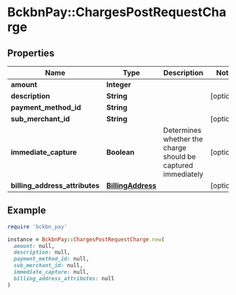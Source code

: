 # BckbnPay::ChargesPostRequestCharge

## Properties

| Name | Type | Description | Notes |
| ---- | ---- | ----------- | ----- |
| **amount** | **Integer** |  |  |
| **description** | **String** |  | [optional] |
| **payment_method_id** | **String** |  |  |
| **sub_merchant_id** | **String** |  | [optional] |
| **immediate_capture** | **Boolean** | Determines whether the charge should be captured immediately | [optional] |
| **billing_address_attributes** | [**BillingAddress**](BillingAddress.md) |  | [optional] |

## Example

```ruby
require 'bckbn_pay'

instance = BckbnPay::ChargesPostRequestCharge.new(
  amount: null,
  description: null,
  payment_method_id: null,
  sub_merchant_id: null,
  immediate_capture: null,
  billing_address_attributes: null
)
```

